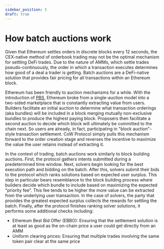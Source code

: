 ```yaml
---
sidebar_position: 5
draft: true
---
```


# How batch auctions work

Given that Ethereum settles orders in discrete blocks every 12 seconds, the CEX-native method of orderbook trading may not be the optimal mechanism for settling DeFi trades. 
Due to the nature of AMMs, which settle trades pseudo-continuously, the order in which a transaction executes determines how good of a deal a trader is getting. 
Batch auctions are a DeFi-native solution that provides fair pricing for all transactions within an Ethereum block. 

Ethereum has been friendly to auction mechanisms for a while. 
With the introduction of [PBS](https://ethereum.org/nl/roadmap/pbs/), Ethereum broke from a single-auction model into a two-sided marketplace that is constantly extracting value from users. 
Builders facilitate an initial auction to determine what transaction orderings (aka bundles) will be included in a block merging mutually non-exclusive bundles to produce the highest paying block.
Proposers then facilitate a second auction to decide which block will ultimately be committed to the chain next. 
So users are already, in fact, participating in "block auction"-style transaction settlement. 
CoW Protocol simply pulls this mechanism forward to the order creation stage and reverses the incentive to maximize the value the user retains instead of extracting it.

In the context of trading, batch auctions work similarly to block building auctions. 
First, the protocol gathers intents submitted during a predetermined time window. 
Next, solvers begin looking for the best execution path and bidding on the batch. 
After this, solvers submit their bids to the protocol which ranks solutions based on expected user surplus. 
This step in particular bears resemblance to the block building process where builders decide which bundle to include based on maximizing the expected "priority fee".
This fee tends to be higher the more value can be extracted from the underlying user transaction.
In the case of solvers, the party that provides the greatest expected surplus collects the rewards for settling the batch. 
Finally, after the protocol finishes ranking solver solutions, it performs some additional checks including:

* Ethereum Best Bid Offer (EBBO): Ensuring that the settlement solution is at least as good as the on-chain price a user could get directly from an AMM
* Uniform clearing prices: Ensuring that multiple trades involving the same token pair clear at the same price
